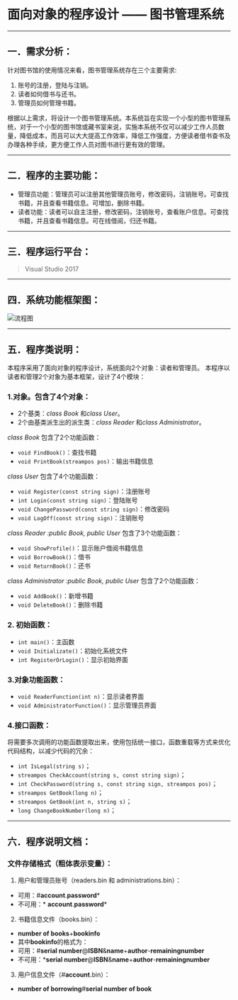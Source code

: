 # 面向对象的程序设计 ——  图书管理系统
---
## 一．需求分析：
针对图书馆的使用情况来看，图书管理系统存在三个主要需求:
1. 账号的注册，登陆与注销。
2. 读者如何借书与还书。
3. 管理员如何管理书籍。

根据以上需求，将设计一个图书管理系统。本系统旨在实现一个小型的图书管理系统，对于一个小型的图书馆或藏书室来说，实施本系统不仅可以减少工作人员数量，降低成本，而且可以大大提高工作效率，降低工作强度，方便读者借书查书及办理各种手续，更方便工作人员对图书进行更有效的管理。

---

## 二．程序的主要功能：
* 管理员功能：管理员可以注册其他管理员账号，修改密码，注销账号。可查找书籍，并且查看书籍信息。可增加，删除书籍。
* 读者功能：读者可以自主注册，修改密码，注销账号，查看账户信息。可查找书籍，并且查看书籍信息。可在线借阅，归还书籍。

---

## 三．程序运行平台：
>Visual Studio 2017

---

## 四．系统功能框架图：
![流程图](http://chuantu.biz/t6/46/1505204541x607756861.png)

---

## 五．程序类说明：
本程序采用了面向对象的程序设计，系统面向2个对象：读者和管理员。
本程序以读者和管理2个对象为基本框架，设计了4个模块：
### 1.对象。包含了4个对象：
* 2个基类：*class Book* 和*class User*。
* 2个由基类派生出的派生类：*class Reader* 和*class Administrator*。

*class Book* 包含了2个功能函数：
* `void FindBook()`：查找书籍
* `void PrintBook(streampos pos)`：输出书籍信息

*class User* 包含了4个功能函数：
* `void Register(const string sign)`：注册账号
* `int Login(const string sign)`：登陆账号
* `void ChangePassword(const string sign)`：修改密码
* `void LogOff(const string sign)`：注销账号

*class Reader :public Book, public User* 包含了3个功能函数：
* `void ShowProfile()`：显示账户借阅书籍信息
* `void BorrowBook()`：借书
* `void ReturnBook()`：还书

*class Administrator :public Book, public User* 包含了2个功能函数：
* `void AddBook()`：新增书籍
* `void DeleteBook()`：删除书籍

### 2. 初始函数：
* `int main()`：主函数
* `void Initializate()`：初始化系统文件
* `int RegisterOrLogin()`：显示初始界面

### 3.对象功能函数：
* `void ReaderFunction(int n)`：显示读者界面
* `void AdministratorFunction()`：显示管理员界面

### 4.接口函数：
将需要多次调用的功能函数提取出来，使用包括统一接口，函数重载等方式来优化代码结构，以减少代码的冗余：
* `int IsLegal(string s)`；
* `streampos CheckAccount(string s, const string sign)`；
* `int CheckPassword(string s, const string sign, streampos pos)`；
* `streampos GetBook(long n)`；
* `streampos GetBook(int n, string s)`；
* `long ChangeBookNumber(long n)`；

---

## 六．程序说明文档：
### 文件存储格式（粗体表示变量）：

1. 用户和管理员账号（readers.bin 和 administrations.bin）：
* 可用：#**account**.**password***
* 不可用：* **account**.**password***

2. 书籍信息文件（books.bin）：
* **number of books**+**bookinfo**
* 其中**bookinfo**的格式为：
* 可用：#**serial number**@**ISBN**&**name**+**author**-**remainingnumber**
* 不可用：***serial number**@**ISBN**&**name**+**author**-**remainingnumber**

3. 用户信息文件（#**account**.bin）：
* **number of borrowing**#**serial number of book**
